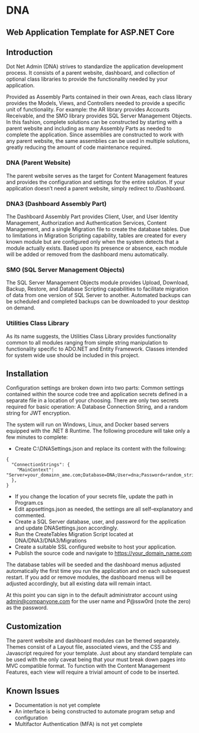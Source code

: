 # DNA
## Web Application Template for ASP.NET Core

## Introduction
Dot Net Admin (DNA) strives to standardize the application development process. It consists of a parent website, dashboard, and collection of optional class libraries to provide the functionality needed by your application.

Provided as Assembly Parts contained in their own Areas, each class library provides the Models, Views, and Controllers needed to provide a specific unit of functionality. For example: the AR library provides Accounts Receivable, and the SMO library provides SQL Server Management Objects. In this fashion, complete solutions can be constructed by starting with a parent website and including as many Assembly Parts as needed to complete the application. Since assemblies are constructed to work with any parent website, the same assemblies can be used in multiple solutions, greatly reducing the amount of code maintenance required.

### DNA (Parent Website)
The parent website serves as the target for Content Management features and provides the configuration and settings for the entire solution. If your application doesn’t need a parent website, simply redirect to /Dashboard.

### DNA3 (Dashboard Assembly Part)
The Dashboard Assembly Part provides Client, User, and User Identity Management, Authorization and Authentication Services, Content Management, and a single Migration file to create the database tables. Due to limitations in Migration Scripting capability, tables are created for every known module but are configured only when the system detects that a module actually exists. Based upon its presence or absence, each module will be added or removed from the dashboard menu automatically.

### SMO (SQL Server Management Objects)
The SQL Server Management Objects module provides Upload, Download, Backup, Restore, and Database Scripting capabilities to facilitate migration of data from one version of SQL Server to another. Automated backups can be scheduled and completed backups can be downloaded to your desktop on demand.

### Utilities Class Library
As its name suggests, the Utilities Class Library provides functionality common to all modules ranging from simple string manipulation to functionality specific to ADO.NET and Entity Framework. Classes intended for system wide use should be included in this project.

## Installation
Configuration settings are broken down into two parts: Common settings contained within the source code tree and application secrets defined in a separate file in a location of your choosing. There are only two secrets required for basic operation: A Database Connection String, and a random string for JWT encryption.

The system will run on Windows, Linux, and Docker based servers equipped with the .NET 8 Runtime. The following procedure will take only a few minutes to complete:

- Create C:\DNASettings.json and replace its content with the following:

```
{
  "ConnectionStrings": {
    "MainContext": "Server=your_domainn_ame.com;Database=DNA;User=dna;Password=random_string;TrustServerCertificate=True;"`
  },
}
```

- If you change the location of your secrets file, update the path in Program.cs
- Edit appsettings.json as needed, the settings are all self-explanatory and commented.
- Create a SQL Server database, user, and password for the application and update DNASettings.json accordingly.
- Run the CreateTables Migration Script located at DNA/DNA3/DNA3/Migrations
- Create a suitable SSL configured website to host your application.
- Publish the source code and navigate to https://your_domain_name.com

The database tables will be seeded and the dashboard menus adjusted automatically the first time you run the application and on each subsequest restart. If you add or remove modules, the dashboard menus will be adjusted accordingly, but all existing data will remain intact.

At this point you can sign in to the default administrator account using admin@companyone.com for the user name and P@ssw0rd (note the zero) as the password.

## Customization
The parent website and dashboard modules can be themed separately. Themes consist of a Layout file, associated views, and the CSS and Javascript required for your template. Just about any standard template can be used with the only caveat being that your must break down pages into MVC compatible format. To function with the Content Management Features, each view will require a trivial amount of code to be inserted.

## Known Issues
- Documentation is not yet complete
- An interface is being constructed to automate program setup and configuration
- Multifactor Authentication (MFA) is not yet complete
